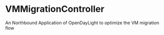 # VMMigrationController
An Northbound Application of OpenDayLight to optimize the VM migration flow  
